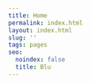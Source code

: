 ```yaml
---
title: Home
permalink: index.html
layout: index.html
slug: ''
tags: pages
seo:
  noindex: false
  title: Blu
---
```



